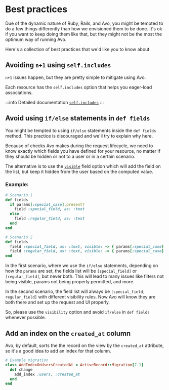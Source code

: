 # Best practices

Due of the dynamic nature of Ruby, Rails, and Avo, you might be tempted to do a few things differently than how we envisioned them to be done.
It's ok if you want to keep doing them like that, but they might not be the most the optimum way of running Avo.

Here's a collection of best practices that we'd like you to know about.

## Avoiding `n+1` using `self.includes`

`n+1` issues happen, but they are pretty simple to mitigate using Avo.

Each resource has the `self.includes` option that helps you eager-load associations.

:::info Detailed documentation
[`self.includes`](resources.html#self_includes)
:::

## Avoid using `if/else` statements in `def fields`

You might be tempted to using `if/else` statements inside the `def fields` method.
This practice is discouraged and we'll try to explain why here.

Because of checks Avo makes during the request lifecycle, we need to know exactly which fields you have defined for your resource, no matter if they should be hidden or not to a user or in a certain scenario.

The alternative is to use the [`visible`](./field-options.html#field-visibility) field option which will add the field on the list, but keep it hidden from the user based on the computed value.

### Example:

```ruby
# Scenario 1
def fields
  if params[:special_case].present?
    field :special_field, as: :text
  else
    field :regular_field, as: :text
  end
end

# Scenario 2
def fields
  field :special_field, as: :text, visible: -> { params[:special_case].present? }
  field :regular_field, as: :text, visible: -> { params[:special_case].present? }
end
```

In the first scenario, where we use the `if/else` statements, depending on how the `params` are set, the fields list will be `[special_field]` or `[regular_field]`, but never both.
This will lead to many issues like filters not being visible, params not being properly permitted, and more.

In the second scenario, the field list will always be `[special_field, regular_field]` with different visibility rules.
Now Avo will know they are both there and set up the request and UI properly.

So, please use the `visibility` option and avoid `if/else` in `def fields` whenever possible.

## Add an index on the `created_at` column

Avo, by default, sorts the the record on the <Index /> view by the `created_at` attribute, so it's a good idea to add an index for that column.

```ruby
# Example migration
class AddIndexOnUsersCreatedAt < ActiveRecord::Migration[7.1]
  def change
    add_index :users, :created_at
  end
end
```
